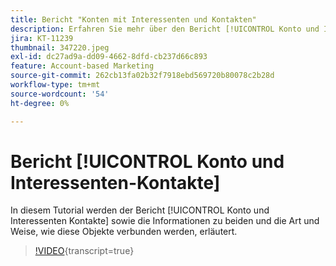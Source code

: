 ```yaml
---
title: Bericht "Konten mit Interessenten und Kontakten"
description: Erfahren Sie mehr über den Bericht [!UICONTROL Konto und Interessenten Kontakte] sowie Informationen zu beiden und darüber, wie diese Objekte verbunden werden.
jira: KT-11239
thumbnail: 347220.jpeg
exl-id: dc27ad9a-dd09-4662-8dfd-cb237d66c893
feature: Account-based Marketing
source-git-commit: 262cb13fa02b32f7918ebd569720b80078c2b28d
workflow-type: tm+mt
source-wordcount: '54'
ht-degree: 0%

---
```


# Bericht [!UICONTROL Konto und Interessenten-Kontakte]

In diesem Tutorial werden der Bericht [!UICONTROL Konto und Interessenten Kontakte] sowie die Informationen zu beiden und die Art und Weise, wie diese Objekte verbunden werden, erläutert.

>[!VIDEO](https://video.tv.adobe.com/v/347220/?learn=on){transcript=true}

